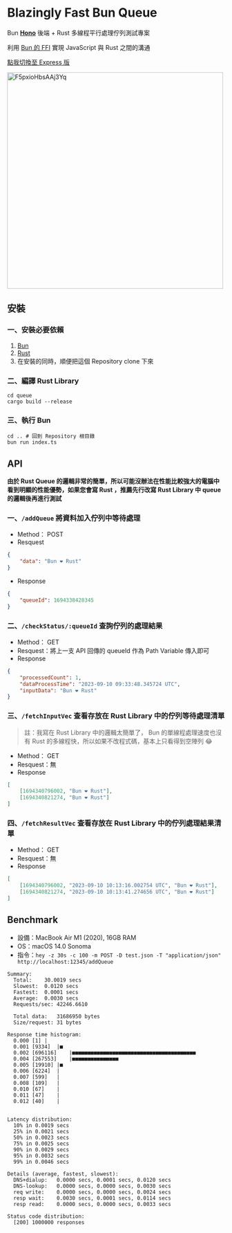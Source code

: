 # Blazingly Fast Bun Queue

Bun **[Hono](https://hono.dev)** 後端 + Rust 多線程平行處理佇列測試專案

利用 [Bun 的 FFI](https://bun.sh/docs/api/ffi) 實現 JavaScript 與 Rust 之間的溝通

[點我切換至 Express 版](https://github.com/ming900518/blazingly-fast-bun-queue/tree/main)

<img width="500" alt="F5pxioHbsAAj3Yq" src="https://github.com/ming900518/blazingly-fast-bun-queue/assets/15919723/41cd5c4b-907c-4ea0-97b2-73fa17b93107">

## 安裝

### 一、安裝必要依賴

1. [Bun](https://bun.sh)
2. [Rust](https://rustup.rs)
3. 在安裝的同時，順便把這個 Repository clone 下來

### 二、編譯 Rust Library

```shell
cd queue
cargo build --release
```

### 三、執行 Bun

```shell
cd .. # 回到 Repository 根目錄
bun run index.ts
```

## API

**由於 Rust Queue 的邏輯非常的簡單，所以可能沒辦法在性能比較強大的電腦中看到明顯的性能優勢，如果您會寫 Rust ，推薦先行改寫 Rust Library 中 queue 的邏輯後再進行測試**

### 一、`/addQueue` 將資料加入佇列中等待處理

-   Method： POST
-   Resquest

```json
{
    "data": "Bun ❤️ Rust"
}
```

-   Response

```json
{
    "queueId": 1694338428345
}
```

### 二、`/checkStatus/:queueId` 查詢佇列的處理結果

-   Method： GET
-   Resquest：將上一支 API 回傳的 queueId 作為 Path Variable 傳入即可
-   Response

```json
{
    "processedCount": 1,
    "dataProcessTime": "2023-09-10 09:33:48.345724 UTC",
    "inputData": "Bun ❤️ Rust"
}
```

### 三、`/fetchInputVec` 查看存放在 Rust Library 中的佇列等待處理清單

> 註：我寫在 Rust Library 中的邏輯太簡單了， Bun 的單線程處理速度也沒有 Rust 的多線程快，所以如果不改程式碼，基本上只看得到空陣列 😂

-   Method： GET
-   Resquest：無
-   Response

```json
[
    [1694340796002, "Bun ❤️ Rust"],
    [1694340821274, "Bun ❤️ Rust"]
]
```

### 四、`/fetchResultVec` 查看存放在 Rust Library 中的佇列處理結果清單

-   Method： GET
-   Resquest：無
-   Response

```json
[
    [1694340796002, "2023-09-10 10:13:16.002754 UTC", "Bun ❤️ Rust"],
    [1694340821274, "2023-09-10 10:13:41.274656 UTC", "Bun ❤️ Rust"]
]
```

## Benchmark

-   設備：MacBook Air M1 (2020), 16GB RAM
-   OS：macOS 14.0 Sonoma
-   指令：`hey -z 30s -c 100 -m POST -D test.json -T "application/json" http://localhost:12345/addQueue`

```
Summary:
  Total:	30.0019 secs
  Slowest:	0.0120 secs
  Fastest:	0.0001 secs
  Average:	0.0030 secs
  Requests/sec:	42246.6610

  Total data:	31686950 bytes
  Size/request:	31 bytes

Response time histogram:
  0.000 [1]	|
  0.001 [9334]	|■
  0.002 [696116]	|■■■■■■■■■■■■■■■■■■■■■■■■■■■■■■■■■■■■■■■■
  0.004 [267553]	|■■■■■■■■■■■■■■■
  0.005 [19910]	|■
  0.006 [6224]	|
  0.007 [599]	|
  0.008 [109]	|
  0.010 [67]	|
  0.011 [47]	|
  0.012 [40]	|


Latency distribution:
  10% in 0.0019 secs
  25% in 0.0021 secs
  50% in 0.0023 secs
  75% in 0.0025 secs
  90% in 0.0029 secs
  95% in 0.0032 secs
  99% in 0.0046 secs

Details (average, fastest, slowest):
  DNS+dialup:	0.0000 secs, 0.0001 secs, 0.0120 secs
  DNS-lookup:	0.0000 secs, 0.0000 secs, 0.0030 secs
  req write:	0.0000 secs, 0.0000 secs, 0.0024 secs
  resp wait:	0.0030 secs, 0.0001 secs, 0.0114 secs
  resp read:	0.0000 secs, 0.0000 secs, 0.0033 secs

Status code distribution:
  [200]	1000000 responses
```
